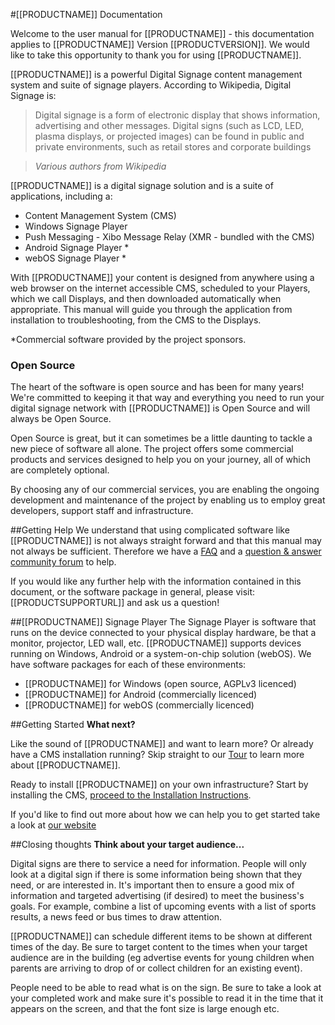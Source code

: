 <!--toc=getting_started-->
#[[PRODUCTNAME]] Documentation

Welcome to the user manual for [[PRODUCTNAME]] - this documentation applies to [[PRODUCTNAME]] Version [[PRODUCTVERSION]]. We would like to take this opportunity to thank you for using [[PRODUCTNAME]].

[[PRODUCTNAME]] is a powerful Digital Signage content management system and suite of signage players. According to Wikipedia, Digital Signage is:

> Digital signage is a form of electronic display that shows information, advertising and other messages. Digital signs (such as LCD, LED, plasma displays, or projected images) can be found in public and private environments, such as retail stores and corporate buildings

> *Various authors from Wikipedia*



[[PRODUCTNAME]] is a digital signage solution and is a suite of applications, including a:

* Content Management System (CMS)
* Windows Signage Player
* Push Messaging - Xibo Message Relay (XMR - bundled with the CMS)
* Android Signage Player *
* webOS Signage Player *



With [[PRODUCTNAME]] your content is designed from anywhere using a web browser on the internet accessible CMS, scheduled to your Players, which we call Displays, and then downloaded automatically when appropriate. This manual will guide you through the application from installation to troubleshooting, from the CMS to the Displays.

<nonwhite>

*Commercial software provided by the project sponsors.



### Open Source

The heart of the software is open source and has been for many years! We're committed to keeping it that way and everything you need to run your digital signage network with [[PRODUCTNAME]] is Open Source and will always be Open Source.

Open Source is great, but it can sometimes be a little daunting to tackle a new piece of software all alone. The project offers some commercial products and services designed to help you on your journey, all of which are completely optional.

By choosing any of our commercial services, you are enabling the ongoing development and maintenance of the project by enabling us to employ great developers, support staff and infrastructure.

</nonwhite>




##Getting Help
We understand that using complicated software like [[PRODUCTNAME]] is not always straight forward and that this manual may not always be sufficient. Therefore we have a [FAQ]([[PRODUCTFAQURL]]) and a [question & answer community forum]([[PRODUCTSUPPORTURL]]) to help.

If you would like any further help with the information contained in this document, or the software package in general, please visit: [[PRODUCTSUPPORTURL]] and ask us a question!



##[[PRODUCTNAME]] Signage Player 
The Signage Player is software that runs on the device connected to your physical display hardware, be that a monitor, projector, LED wall, etc. [[PRODUCTNAME]] supports devices running on Windows, Android or a system-on-chip solution (webOS). We have software packages for each of these environments:

- [[PRODUCTNAME]] for Windows (open source, AGPLv3 licenced)
- [[PRODUCTNAME]] for Android (commercially licenced)
- [[PRODUCTNAME]] for webOS (commercially licenced)





##Getting Started 
**What next?**

Like the sound of [[PRODUCTNAME]] and want to learn more? Or already have a CMS installation running? Skip straight to our [Tour](index.html) to learn more about [[PRODUCTNAME]].

Ready to install [[PRODUCTNAME]] on your own infrastructure? Start by installing the CMS, [proceed to the Installation Instructions](install_cms.html).

<nonwhite>

If you'd like to find out more about how we can help you to get started take a look at [our website](https://xibo.org.uk)

</nonwhite>



##Closing thoughts
**Think about your target audience...**

Digital signs are there to service a need for information. People will only look at a digital sign if there is some information being shown that they need, or are interested in. It's important then to ensure a good mix of information and targeted advertising (if desired) to meet the business's goals. For example, combine a list of upcoming events with a list of sports results, a news feed or bus times to draw attention.

[[PRODUCTNAME]] can schedule different items to be shown at different times of the day. Be sure to target content to the times when your target audience are in the building (eg advertise events for young children when parents are arriving to drop of or collect children for an existing event).

People need to be able to read what is on the sign. Be sure to take a look at your completed work and make sure it's possible to read it in the time that it appears on the screen, and that the font size is large enough etc.